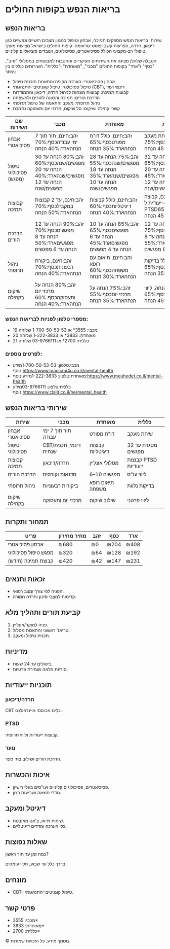 # בריאות הנפש בקופות החולים

## בריאות הנפש

שירותי בריאות הנפש מספקים תמיכה, אבחון וטיפול במגוון מצבים רגשיים ונפשיים כגון דיכאון, חרדה, הפרעות קשב ופוסט-טראומה. קופות החולים בישראל מציעות מערך טיפולי רב-מקצועי הכולל פסיכיאטרים, פסיכולוגים, ועובדים סוציאליים קליניים.

הטבלה שלהלן מציגה את השירותים העיקריים וההטבות למבוטחים במסלולי "זהב", "כסף" ו"ארד" בקופות החולים "מכבי", "מאוחדת" ו"כללית". השירותים כוללים בין היתר:

- אבחון פסיכיאטרי: הערכה מקיפה והתאמת תוכנית טיפול
- טיפול פסיכולוגי: טיפול קוגניטיבי-התנהגותי (CBT), דינמי ועוד
- קבוצות תמיכה: קבוצות מונחות לניהול חרדה, דיכאון והתמודדות
- הדרכת הורים: תמיכה והכוונה להורים ולמשפחה
- ניהול תרופתי: מעקב והתאמה של טיפול תרופתי
- קשרי קהילה ושיקום: סל שיקום, מרכזי יום ותעסוקה נתמכת

| שם השירות | מכבי | מאוחדת | כללית |
| --- | --- | --- | --- |
| אבחון פסיכיאטרי | זהב:חינם, תור תוך 7 ימי עבודהכסף:70% הנחהארד:40% הנחה | זהב:חינם, כולל דו"ח מפורטכסף:65% הנחהארד:35% הנחה | זהב:חינם, שיחת מעקב טלפוניתכסף:75% הנחהארד:45% הנחה |
| טיפול פסיכולוגי (מפגש) | זהב:80% הנחה עד 30 מפגשים/שנהכסף:60% הנחה עד 20 מפגשים/שנהארד:40% הנחה עד 12 מפגשים/שנה | זהב:75% הנחה עד 28 מפגשים/שנהכסף:55% הנחה עד 18 מפגשים/שנהארד:35% הנחה עד 10 מפגשים/שנה | זהב:85% הנחה עד 32 מפגשים/שנהכסף:65% הנחה עד 20 מפגשים/שנהארד:45% הנחה עד 12 מפגשים/שנה |
| קבוצות תמיכה | זהב:חינם, עד 2 קבוצות במקבילכסף:70% הנחהארד:50% הנחה | זהב:חינם, כולל קבוצות דיגיטליותכסף:60% הנחהארד:40% הנחה | זהב:חינם, קבוצה ייעודית ל-PTSDכסף:65% הנחהארד:45% הנחה |
| הדרכת הורים | זהב:90% הנחה עד 12 מפגשיםכסף:70% הנחה עד 8 מפגשיםארד:50% הנחה עד 6 מפגשים | זהב:85% הנחה עד 10 מפגשיםכסף:65% הנחה עד 6 מפגשיםארד:45% הנחה עד 4 מפגשים | זהב:95% הנחה עד 12 מפגשיםכסף:75% הנחה עד 8 מפגשיםארד:55% הנחה עד 6 מפגשים |
| ניהול תרופתי | זהב:חינם, ביקורת רבעוניתכסף:70% הנחהארד:40% הנחה | זהב:חינם, תיאום עם רופא משפחהכסף:60% הנחהארד:30% הנחה | זהב:חינם, כולל בדיקות דם נלוותכסף:65% הנחהארד:35% הנחה |
| שיקום בקהילה | זהב:80% הנחה על מרכזי יום ותעסוקהכסף:60% הנחהארד:40% הנחה | זהב:75% הנחה על מרכזי יוםכסף:55% הנחהארד:35% הנחה | זהב:85% הנחה, ליווי עו"סכסף:65% הנחהארד:45% הנחה |

### מספרי טלפון לפניות לבריאות הנפש:

- מכבי: 3555* או 1-700-50-53-53 שלוחה 19
- מאוחדת: 3833* או 1-222-3833 שלוחה 20
- כללית: 2700* או 03-9766111 שלוחה 21

### לפרטים נוספים:

- מכבי:טלפון: 1-700-50-53-53מידע נוסף:https://www.maccabi4u.co.il/mental-health
- מאוחדת:טלפון: 1-222-3833מידע נוסף:https://www.meuhedet.co.il/mental-health
- כללית:טלפון: 03-9766111מידע נוסף:https://www.clalit.co.il/he/mental_health

## שירותי בריאות הנפש

| שירות | מכבי | מאוחדת | כללית |
| --- | --- | --- | --- |
| אבחון פסיכיאטרי | תור תוך 7 ימי עבודה | דו"ח מפורט | שיחת מעקב |
| טיפול פסיכולוגי | CBT/דינמי, תכנית שנתית | קבוצות דיגיטליות | מסגרת עד 32 מפגשים |
| קבוצות תמיכה | חרדה/דיכאון | מסלולי אונליין | קבוצות PTSD ייעודיות |
| הדרכת הורים | סדנאות וקורסים | 6–10 מפגשים | ליווי עו"ס |
| ניהול תרופתי | ביקורות רבעוניות | תיאום רופא משפחה | בדיקות נלוות |
| שיקום בקהילה | מרכזי יום ותעסוקה | שילוב שיקום | ליווי פרטני |

## תמחור ותקרות

| פריט | מחיר מחירון | זהב | כסף | ארד |
| --- | --- | --- | --- | --- |
| אבחון פסיכיאטרי | ₪680 | ₪0 | ₪204 | ₪408 |
| מפגש טיפול פסיכולוגי | ₪320 | ₪64 | ₪128 | ₪192 |
| קבוצת תמיכה (חודש) | ₪420 | ₪42 | ₪147 | ₪231 |

## זכאות ותנאים

- הפניה לפי צורך ומצב רפואי.
- קדימות למצבי סיכון וחרדה חמורה.

## קביעת תורים ותהליך מלא

1. פניה למוקד/אונליין.
2. טריאז' ראשוני והתאמת מסלול.
3. תכנית טיפול ומעקב.

## מדיניות

- ביטולים עד 24 שעות.
- סודיות מלאה ושמירת פרטיות.

## תוכניות ייעודיות

### חרדה/דיכאון

CBT וכלים מבוססי מיינדפולנס.

### PTSD

קבוצות ייעודיות וליווי תרופתי.

### נוער

הדרכת הורים ושילוב בתי ספר.

## איכות והכשרות

- פסיכיאטרים, פסיכולוגים קליניים ועו"סים בעלי רישיון.
- מדדי תוצאה ושביעות רצון.

## דיגיטל ומעקב

- שיחות וידאו, צ'אט מאובטח.
- כלי הערכה ומדדים דיגיטליים.

## שאלות נפוצות

כמה זמן עד תור ראשון?

בדרך כלל עד שבוע, תלוי עומסים.

## מונחים

- CBT– טיפול קוגניטיבי־התנהגותי.

## פרטי קשר

- מכבי: 3555*
- מאוחדת: 3833*
- כללית: 2700*

© מסמך מידע. כל הזכויות שמורות.

